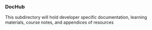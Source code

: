 ### DocHub

This subdirectory will hold developer specific documentation, learning materials, course notes, and appendices of resources